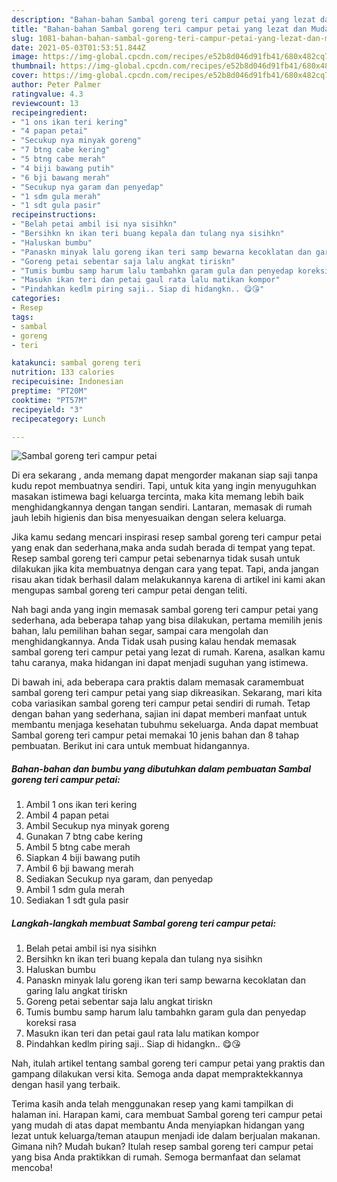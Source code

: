 ```yaml
---
description: "Bahan-bahan Sambal goreng teri campur petai yang lezat dan Mudah Dibuat"
title: "Bahan-bahan Sambal goreng teri campur petai yang lezat dan Mudah Dibuat"
slug: 1081-bahan-bahan-sambal-goreng-teri-campur-petai-yang-lezat-dan-mudah-dibuat
date: 2021-05-03T01:53:51.844Z
image: https://img-global.cpcdn.com/recipes/e52b8d046d91fb41/680x482cq70/sambal-goreng-teri-campur-petai-foto-resep-utama.jpg
thumbnail: https://img-global.cpcdn.com/recipes/e52b8d046d91fb41/680x482cq70/sambal-goreng-teri-campur-petai-foto-resep-utama.jpg
cover: https://img-global.cpcdn.com/recipes/e52b8d046d91fb41/680x482cq70/sambal-goreng-teri-campur-petai-foto-resep-utama.jpg
author: Peter Palmer
ratingvalue: 4.3
reviewcount: 13
recipeingredient:
- "1 ons ikan teri kering"
- "4 papan petai"
- "Secukup nya minyak goreng"
- "7 btng cabe kering"
- "5 btng cabe merah"
- "4 biji bawang putih"
- "6 bji bawang merah"
- "Secukup nya garam dan penyedap"
- "1 sdm gula merah"
- "1 sdt gula pasir"
recipeinstructions:
- "Belah petai ambil isi nya sisihkn"
- "Bersihkn kn ikan teri buang kepala dan tulang nya sisihkn"
- "Haluskan bumbu"
- "Panaskn minyak lalu goreng ikan teri samp bewarna kecoklatan dan garing lalu angkat tiriskn"
- "Goreng petai sebentar saja lalu angkat tiriskn"
- "Tumis bumbu samp harum lalu tambahkn garam gula dan penyedap koreksi rasa"
- "Masukn ikan teri dan petai gaul rata lalu matikan kompor"
- "Pindahkan kedlm piring saji.. Siap di hidangkn.. 😋😘"
categories:
- Resep
tags:
- sambal
- goreng
- teri

katakunci: sambal goreng teri 
nutrition: 133 calories
recipecuisine: Indonesian
preptime: "PT20M"
cooktime: "PT57M"
recipeyield: "3"
recipecategory: Lunch

---
```



![Sambal goreng teri campur petai](https://img-global.cpcdn.com/recipes/e52b8d046d91fb41/680x482cq70/sambal-goreng-teri-campur-petai-foto-resep-utama.jpg)

Di era  sekarang , anda memang dapat mengorder makanan siap saji tanpa kudu repot membuatnya sendiri. Tapi, untuk kita yang ingin menyuguhkan masakan istimewa bagi keluarga tercinta, maka kita memang lebih baik menghidangkannya dengan tangan sendiri. Lantaran, memasak di rumah jauh lebih higienis dan bisa menyesuaikan dengan selera keluarga.

Jika kamu sedang mencari inspirasi resep sambal goreng teri campur petai yang enak dan sederhana,maka anda sudah berada di tempat yang tepat. Resep sambal goreng teri campur petai  sebenarnya tidak susah untuk dilakukan jika kita membuatnya dengan cara yang tepat. Tapi, anda jangan risau akan tidak berhasil dalam melakukannya 
karena di artikel ini kami akan mengupas sambal goreng teri campur petai dengan teliti.  



Nah bagi anda yang ingin memasak sambal goreng teri campur petai yang sederhana, ada beberapa tahap yang bisa dilakukan, pertama memilih jenis bahan, lalu pemilihan bahan segar, sampai cara mengolah dan menghidangkannya. Anda Tidak usah pusing kalau hendak memasak sambal goreng teri campur petai yang lezat di rumah. Karena, asalkan kamu  tahu caranya, maka hidangan ini dapat menjadi suguhan yang istimewa.

Di bawah ini, ada beberapa cara praktis  dalam memasak caramembuat sambal goreng teri campur petai yang siap dikreasikan. Sekarang, mari kita coba variasikan sambal goreng teri campur petai sendiri di rumah. Tetap dengan bahan yang sederhana, sajian ini dapat memberi manfaat untuk membantu menjaga kesehatan tubuhmu sekeluarga. Anda dapat membuat Sambal goreng teri campur petai memakai 10 jenis bahan dan 8 tahap pembuatan. Berikut ini cara untuk membuat hidangannya.

<!--inarticleads1-->

##### Bahan-bahan dan bumbu yang dibutuhkan dalam pembuatan Sambal goreng teri campur petai:

1. Ambil 1 ons ikan teri kering
1. Ambil 4 papan petai
1. Ambil Secukup nya minyak goreng
1. Gunakan 7 btng cabe kering
1. Ambil 5 btng cabe merah
1. Siapkan 4 biji bawang putih
1. Ambil 6 bji bawang merah
1. Sediakan Secukup nya garam, dan penyedap
1. Ambil 1 sdm gula merah
1. Sediakan 1 sdt gula pasir




<!--inarticleads2-->

##### Langkah-langkah membuat Sambal goreng teri campur petai:

1. Belah petai ambil isi nya sisihkn
1. Bersihkn kn ikan teri buang kepala dan tulang nya sisihkn
1. Haluskan bumbu
1. Panaskn minyak lalu goreng ikan teri samp bewarna kecoklatan dan garing lalu angkat tiriskn
1. Goreng petai sebentar saja lalu angkat tiriskn
1. Tumis bumbu samp harum lalu tambahkn garam gula dan penyedap koreksi rasa
1. Masukn ikan teri dan petai gaul rata lalu matikan kompor
1. Pindahkan kedlm piring saji.. Siap di hidangkn.. 😋😘




Nah, itulah artikel tentang  sambal goreng teri campur petai  yang praktis dan gampang dilakukan versi kita. Semoga anda dapat mempraktekkannya dengan hasil yang terbaik. 

Terima kasih anda telah menggunakan resep yang kami tampilkan di halaman ini. Harapan kami, cara membuat  Sambal goreng teri campur petai yang mudah di atas dapat membantu Anda menyiapkan hidangan yang lezat untuk keluarga/teman ataupun menjadi ide dalam berjualan makanan. Gimana nih? Mudah bukan? Itulah resep sambal goreng teri campur petai yang bisa Anda praktikkan di rumah. Semoga bermanfaat dan selamat mencoba!

